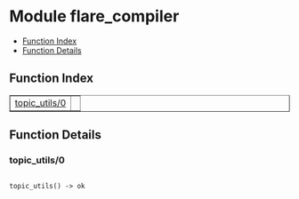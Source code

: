 

# Module flare_compiler #
* [Function Index](#index)
* [Function Details](#functions)

<a name="index"></a>

## Function Index ##


<table width="100%" border="1" cellspacing="0" cellpadding="2" summary="function index"><tr><td valign="top"><a href="#topic_utils-0">topic_utils/0</a></td><td></td></tr></table>


<a name="functions"></a>

## Function Details ##

<a name="topic_utils-0"></a>

### topic_utils/0 ###

<pre><code>
topic_utils() -&gt; ok
</code></pre>
<br />

